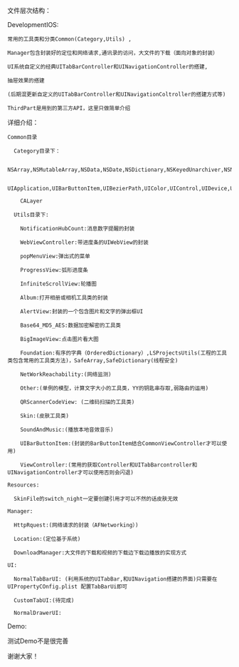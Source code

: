 文件层次结构：
  
  DevelopmentIOS:
  
    常用的工具类和分类Common(Category,Utils) ,
    
    Manager包含封装好的定位和网络请求,通讯录的访问，大文件的下载（面向对象的封装）
    
    UI系统自定义的经典UITabBarController和UINavigationController的搭建,
    
    抽屉效果的搭建
    
    (后期混更新自定义的UITabBarController和UINavigationColtroller的搭建方式等)
    
    ThirdPart是用到的第三方API，这里只做简单介绍
    
  详细介绍：
  
    Common目录
    
      Category目录下：
      
        NSArray,NSMutableArray,NSData,NSDate,NSDictionary,NSKeyedUnarchiver,NSNumber,NSObject,NSString,NSString
        
        UIApplication,UIBarButtonItem,UIBezierPath,UIColor,UIControl,UIDevice,UIFont,UIGestureRecognizer,UIImage,UIScrollView,UITextField,UIView,UIViewController
        
        CALayer
        
      Utils目录下:
      
        NotificationHubCount:消息数字提醒的封装
        
        WebViewController:带进度条的UIWebView的封装
        
        popMenuView:弹出式的菜单
        
        ProgressView:弧形进度条
        
        InfiniteScrollView:轮播图
        
        Album:打开相册或相机工具类的封装
        
        AlertView:封装的一个包含图片和文字的弹出框UI
        
        Base64_MD5_AES:数据加密解密的工具类
        
        BigImageView:点击图片看大图
        
        Foundation:有序的字典（OrderedDictionary）,LSProjectsUtils(工程的工具类包含常用的工具类方法)，SafeArray,SafeDictionary(线程安全)
        
        NetWorkReachability:(网络监测)
        
        Other:(单例的模型，计算文字大小的工具类，YY的钥匙串存取,弱路由的运用)
        
        QRScannerCodeView: (二维码扫描的工具类)
        
        Skin:(皮肤工具类)
      
        SoundAndMusic:(播放本地音效音乐)
        
        UIBarButtonItem:(封装的BarButtonItem结合CommonViewController才可以使用)
        
        ViewController:(常用的获取Controller和UITabBarcontroller和UINavigationController才可以使用否则会闪退)
      
    Resources:
      
      SkinFile的switch_night一定要创建引用才可以不然的话皮肤无效
      
    Manager:
      
      HttpRquest:(网络请求的封装（AFNetworking）)
      
      Location:(定位基于系统)
      
      DownloadManager:大文件的下载和视频的下载边下载边播放的实现方式
      
    UI:
      
      NormalTabBarUI: (利用系统的UITabBar,和UINavigation搭建的界面)只需要在UIPropertyCOnfig.plist 配置TabBarUi即可
      
      CustomTabUI:(待完成)
      
      NormalDrawerUI:
      
Demo:
  
  测试Demo不是很完善
  
  
  谢谢大家！
      
        
        
